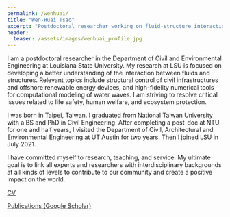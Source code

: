 ```yaml
---
permalink: /wenhuai/
title: "Wen-Huai Tsao"
excerpt: "Postdoctoral researcher working on fluid-structure interaction"
header:
  teaser: /assets/images/wenhuai_profile.jpg
---
```


I am a postdoctoral researcher in the Department of Civil and Environmental Engineering at Louisiana State University. My research at LSU is focused on developing a better understanding of the interaction between fluids and structures. Relevant topics include structural control of civil infrastructures and offshore renewable energy devices, and high-fidelity numerical tools for computational modeling of water waves. I am striving to resolve critical issues related to life safety, human welfare, and ecosystem protection.

I was born in Taipei, Taiwan. I graduated from National Taiwan University with a BS and PhD in Civil Engineering. After completing a post-doc at NTU for one and half years, I visited the Department of Civil, Architectural and Environmental Engineering at UT Austin for two years. Then I joined LSU in July 2021.

I have committed myself to research, teaching, and service. My ultimate goal is to link all experts and researchers with interdisciplinary backgrounds at all kinds of levels to contribute to our community and create a positive impact on the world.

<a href="/assets/images/CV_WenHuai.pdf" target="blank">CV</a>

[Publications (Google Scholar)](https://scholar.google.com/citations?hl=zh-TW&user=MAYvRagAAAAJ)
